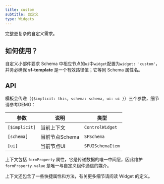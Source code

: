 ```yaml
---
title: custom
subtitle: 自定义
type: Widgets
---
```


完整更复杂的自定义需求。

## 如何使用？

自定义小部件要求 Schema 中相应节点的`ui`中`widget`配置为`widget: 'custom'`，并务必确保 **sf-template** 是一个有效路径值；它等同 Schema 属性名。

## API

模板会传递（`{$implicit: this, schema: schema, ui: ui }`）三个参数，细节请参考DEMO：

参数      | 说明           | 类型
----------|----------------|------------------
`[$implicit]` | 当前上下文     | `ControlWidget`
`[schema]`    | 当前节点Schema | `SFSchema`
`[ui]`        | 当前节点UI     | `SFUISchemaItem`

上下文包括 `formProperty` 属性，它是传递数据的唯一中间层，因此维护 `formProperty.value` 是唯一与自定义组件通信的媒介。

上下文还包含了一些快捷属性和方法，有关更多细节请阅读 Widget 的定义。
